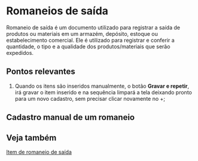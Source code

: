 # Romaneios de saída

Romaneio de saída é um documento utilizado para registrar a saída de produtos ou materiais em um armazém, depósito, estoque ou estabelecimento comercial. Ele é utilizado para registrar e conferir a quantidade, o tipo e a qualidade dos produtos/materiais que serão expedidos.

## Pontos relevantes

1. Quando os itens são inseridos manualmente, o botão **Gravar e repetir**, irá gravar o item inserido e na sequência limpará a tela deixando pronto para um novo cadastro, sem precisar clicar novamente no +;

## Cadastro manual de um romaneio

<!-- ![Romaneio de saída](outgoingList.png) TODO ENCONTRAR -->

## Veja também 

[Item de romaneio de saída](outgoingListItem)
